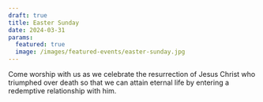 ```yaml
---
draft: true
title: Easter Sunday
date: 2024-03-31
params:
  featured: true
  image: /images/featured-events/easter-sunday.jpg
---
```


Come worship with us as we celebrate the resurrection of Jesus Christ who triumphed over death so that we can attain eternal life by entering a redemptive relationship with him.

<!--more-->
